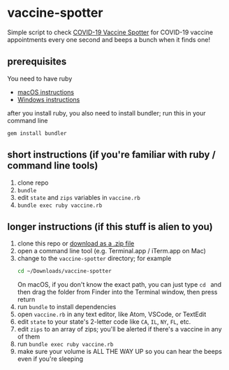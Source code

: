 # vaccine-spotter

Simple script to check [COVID-19 Vaccine Spotter](https://www.vaccinespotter.org) for COVID-19 vaccine appointments every one second and beeps a bunch when it finds one!

## prerequisites

You need to have ruby

 - [macOS instructions](https://stackify.com/install-ruby-on-your-mac-everything-you-need-to-get-going/)
 - [Windows instructions](https://stackify.com/install-ruby-on-windows-everything-you-need-to-get-going/)

after you install ruby, you also need to install bundler; run this in your command line

```
gem install bundler
```

## short instructions (if you're familiar with ruby / command line tools)

1. clone repo
2. `bundle`
3. edit `state` and `zips` variables in `vaccine.rb`
4. `bundle exec ruby vaccine.rb`

## longer instructions (if this stuff is alien to you)

1. clone this repo or [download as a .zip file](https://github.com/getaaron/vaccine-spotter/archive/refs/heads/main.zip)
2. open a command line tool (e.g. Terminal.app / iTerm.app on Mac)
3. change to the `vaccine-spotter` directory; for example
      ```bash
      cd ~/Downloads/vaccine-spotter
      ```
   On macOS, if you don't know the exact path, you can just type `cd ` and then drag the folder from Finder into the Terminal window, then press return
4. run `bundle` to install dependencies
5. open `vaccine.rb` in any text editor, like Atom, VSCode, or TextEdit
6. edit `state` to your state's 2-letter code like `CA`, `IL`, `NY`, `FL`, etc.
7. edit `zips` to an array of zips; you'll be alerted if there's a vaccine in any of them
8. run `bundle exec ruby vaccine.rb`
9. make sure your volume is ALL THE WAY UP so you can hear the beeps even if you're sleeping
